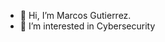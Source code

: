 - 👋 Hi, I’m Marcos Gutierrez. 
- 👀 I’m interested in Cybersecurity

<!---
marcosjgutierrez/marcosjgutierrez is a ✨ special ✨ repository because its `README.md` (this file) appears on your GitHub profile.
You can click the Preview link to take a look at your changes.
--->
